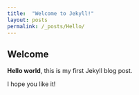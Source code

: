 ```yaml
---
title:  "Welcome to Jekyll!"
layout: posts
permalink: /_posts/Hello/
---
```


## Welcome

**Hello world**, this is my first Jekyll blog post.

I hope you like it!